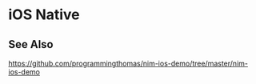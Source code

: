 # iOS Native

## See Also

<https://github.com/programmingthomas/nim-ios-demo/tree/master/nim-ios-demo>
